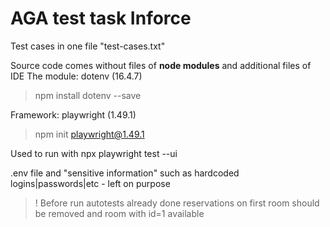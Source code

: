 # AGA test task **Inforce**
Test cases in one file "test-cases.txt"

Source code comes without files of **node modules** and additional files of IDE
The module: dotenv (16.4.7)

>npm install dotenv --save

Framework: playwright (1.49.1)

>npm init playwright@1.49.1

Used to run with  npx playwright test --ui

.env file and "sensitive information" such as hardcoded logins|passwords|etc - left on purpose
>! Before run autotests already done reservations on first room should be removed
 and room with id=1 available
